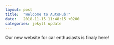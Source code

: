 ```yaml
---
layout: post
title:  "Welcome to AutoHub!"
date:   2018-11-15 11:48:15 +0200
categories: jekyll update
---
```

Our new website for car enthusiasts is finaly here!
